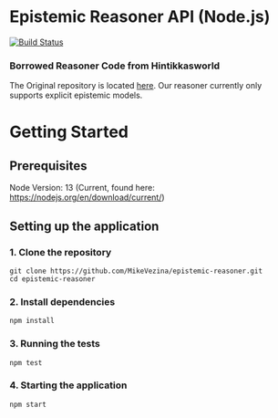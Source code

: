 # Epistemic Reasoner API (Node.js)
[![Build Status](https://travis-ci.com/MikeVezina/epistemic-reasoner.svg?token=5XuGRvxnd7EFyJcxyBNe&branch=master)](https://travis-ci.com/MikeVezina/epistemic-reasoner)

### Borrowed Reasoner Code from Hintikkasworld
The Original repository is located [here](https://gitlab.inria.fr/fschwarz/hintikkasworld). Our reasoner currently only supports explicit epistemic models.

# Getting Started
## Prerequisites
Node Version: 13 (Current, found here: https://nodejs.org/en/download/current/)

## Setting up the application
### 1. Clone the repository
```
git clone https://github.com/MikeVezina/epistemic-reasoner.git
cd epistemic-reasoner
```

### 2. Install dependencies
```
npm install
```

### 3. Running the tests
```
npm test
```

### 4. Starting the application
```
npm start
```

